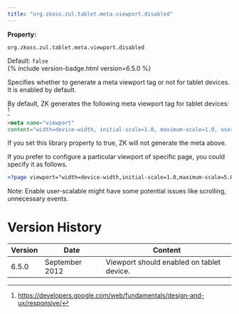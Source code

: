 ```yaml
---
title: "org.zkoss.zul.tablet.meta.viewport.disabled"
---
```


**Property:**

`org.zkoss.zul.tablet.meta.viewport.disabled`

Default: `false`  
{% include version-badge.html version=6.5.0 %}

Specifies whether to generate a meta viewport tag or not for tablet
devices. It is enabled by default.

By default, ZK generates the following meta viewport tag for tablet
devices: [^1]

```html
<meta name="viewport" 
content="width=device-width, initial-scale=1.0, maximum-scale=1.0, user-scalable=no" >
```

If you set this library property to true, ZK will not generate the meta
above.

If you prefer to configure a particular viewport of specific page, you
could specify it as follows.

```xml
<?page viewport="width=device-width,initial-scale=1.0,maximum-scale=5.0"?>
```

Note: Enable user-scalable might have some potential issues like
scrolling, unnecessary events.

<references/>

# Version History

| Version | Date           | Content                                   |
|---------|----------------|-------------------------------------------|
| 6.5.0   | September 2012 | Viewport should enabled on tablet device. |

[^1]: <https://developers.google.com/web/fundamentals/design-and-ux/responsive/>
